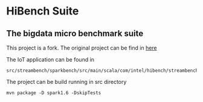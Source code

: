 # HiBench Suite #
## The bigdata micro benchmark suite ##

This project is a fork. The original project can be find in [here](https://github.com/intel-hadoop/HiBench)

The IoT application can be found in 
~~~~ 
src/streambench/sparkbench/src/main/scala/com/intel/hibench/streambench/spark/microbench/NumericCalcJob.scala
~~~~

The project can be build running in src directory

~~~~
mvn package -D spark1.6 -DskipTests
~~~~


